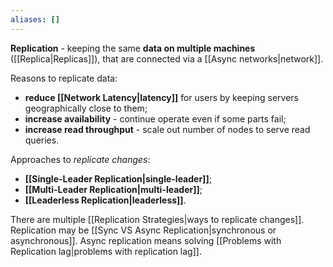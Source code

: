 ```yaml
---
aliases: []
---
```

**Replication** - keeping the same **data on multiple machines** ([[Replica|Replicas]]), that are connected via a [[Async networks|network]].

Reasons to replicate data:
- **reduce [[Network Latency|latency]]** for users by keeping servers geographically close to them;
- **increase availability** - continue operate even if some parts fail;
- **increase read throughput** - scale out number of nodes to serve read queries.

Approaches to *replicate changes*:
- **[[Single-Leader Replication|single-leader]]**;
- **[[Multi-Leader Replication|multi-leader]]**;
- **[[Leaderless Replication|leaderless]]**.

There are multiple [[Replication Strategies|ways to replicate changes]].
Replication may be [[Sync VS Async Replication|synchronous or asynchronous]].
Async replication means solving [[Problems with Replication lag|problems with replication lag]].
